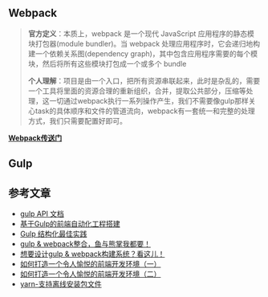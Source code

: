 

## Webpack
> **官方定义**：本质上，webpack 是一个现代 JavaScript 应用程序的静态模块打包器(module bundler)。当 webpack 处理应用程序时，它会递归地构建一个依赖关系图(dependency graph)，其中包含应用程序需要的每个模块，然后将所有这些模块打包成一个或多个 bundle
>
> **个人理解**：项目是由一个入口，把所有资源串联起来，此时是杂乱的，需要一个工具将里面的资源合理的重新组织，合并，提取公共部分，压缩等处理，这一切通过webpack执行一系列操作产生，我们不需要像gulp那样关心task的具体顺序和文件的管道流向，webpack有一套统一和完整的处理方式，我们只需要配置好即可。

[**Webpack传送门**](./webpack.md)
## Gulp

## 参考文章
- [gulp API 文档](http://www.gulpjs.com.cn/docs/api/)
- [基于Gulp的前端自动化工程搭建](http://mrzhang123.github.io/2016/09/07/gulpUse/)
- [Gulp 结构化最佳实践](http://gold.xitu.io/post/57bc5429128fe1005f99367e)
- [gulp & webpack整合，鱼与熊掌我都要！](http://www.jianshu.com/p/9724c47b406c)
- [想要设计gulp & webpack构建系统？看这儿！](http://www.jianshu.com/p/2cc6a22c9ecc)
- [如何打造一个令人愉悦的前端开发环境（一）](http://gold.xitu.io/post/57c659918ac24700635c0164)
- [如何打造一个令人愉悦的前端开发环境（二）](http://gold.xitu.io/post/57c940687db2a2007885b035)
- [yarn-支持离线安装包文件](https://yarnpkg.com/en/docs/install#windows-tab)